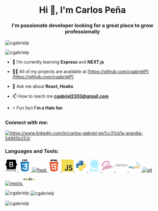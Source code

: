 <h1 align="center">Hi 👋, I'm Carlos Peña</h1>
<h3 align="center">I'm passionate developer looking for a great place to grow professionally</h3>
<img align="center"  src="https://miro.medium.com/max/1024/1*OohqW5DGh9CQS4hLY5FXzA.png" alt="cgabrielp" />
<p align="left"> <img src="https://komarev.com/ghpvc/?username=cgabrielp&label=Profile%20views&color=0e75b6&style=flat" alt="cgabrielp" /> </p>

- 🌱 I’m currently learning **Express** and **NEXT.js**

- 👨‍💻 All of my projects are available at [https://github.com/cgabrielP](https://github.com/cgabrielP)

- 💬 Ask me about **React, Hooks**

- 📫 How to reach me **cgabriel2303@gmail.com**

- ⚡ Fun fact **I'm a Halo fan**

<h3 align="left">Connect with me:</h3>
<p align="left">
<a href="https://linkedin.com/in/carlos-gabriel-pe%c3%b1a-arandia-54865b253/" target="blank"><img align="center" src="https://raw.githubusercontent.com/rahuldkjain/github-profile-readme-generator/master/src/images/icons/Social/linked-in-alt.svg" alt="https://www.linkedin.com/in/carlos-gabriel-pe%c3%b1a-arandia-54865b253/" height="30" width="40" /></a>
</p>

<h3 align="left">Languages and Tools:</h3>
<p align="left"> <a href="https://getbootstrap.com" target="_blank" rel="noreferrer"> <img src="https://raw.githubusercontent.com/devicons/devicon/master/icons/bootstrap/bootstrap-plain-wordmark.svg" alt="bootstrap" width="40" height="40"/> </a> <a href="https://www.w3schools.com/css/" target="_blank" rel="noreferrer"> <img src="https://raw.githubusercontent.com/devicons/devicon/master/icons/css3/css3-original-wordmark.svg" alt="css3" width="40" height="40"/> </a> <a href="https://flask.palletsprojects.com/" target="_blank" rel="noreferrer"> <img src="https://www.vectorlogo.zone/logos/pocoo_flask/pocoo_flask-icon.svg" alt="flask" width="40" height="40"/> </a> <a href="https://www.w3.org/html/" target="_blank" rel="noreferrer"> <img src="https://raw.githubusercontent.com/devicons/devicon/master/icons/html5/html5-original-wordmark.svg" alt="html5" width="40" height="40"/> </a> <a href="https://developer.mozilla.org/en-US/docs/Web/JavaScript" target="_blank" rel="noreferrer"> <img src="https://raw.githubusercontent.com/devicons/devicon/master/icons/javascript/javascript-original.svg" alt="javascript" width="40" height="40"/> </a> <a href="https://www.python.org" target="_blank" rel="noreferrer"> <img src="https://raw.githubusercontent.com/devicons/devicon/master/icons/python/python-original.svg" alt="python" width="40" height="40"/> </a> <a href="https://reactjs.org/" target="_blank" rel="noreferrer"> <img src="https://raw.githubusercontent.com/devicons/devicon/master/icons/react/react-original-wordmark.svg" alt="react" width="40" height="40"/> </a> <a href="https://sass-lang.com" target="_blank" rel="noreferrer"> <img src="https://raw.githubusercontent.com/devicons/devicon/master/icons/sass/sass-original.svg" alt="sass" width="40" height="40"/> </a> <a href="https://expressjs.com" target="_blank" rel="noreferrer"> <img src="https://raw.githubusercontent.com/devicons/devicon/master/icons/express/express-original-wordmark.svg" alt="express" width="40" height="40"/> </a> <a href="https://www.mysql.com/" target="_blank" rel="noreferrer"> <img src="https://raw.githubusercontent.com/devicons/devicon/master/icons/mysql/mysql-original-wordmark.svg" alt="mysql" width="40" height="40"/> </a><a href="https://git-scm.com/" target="_blank" rel="noreferrer"> <img src="https://www.vectorlogo.zone/logos/git-scm/git-scm-icon.svg" alt="git" width="40" height="40"/> </a> <a href="https://nextjs.org/" target="_blank" rel="noreferrer"> <img src="https://cdn.worldvectorlogo.com/logos/nextjs-2.svg" alt="nextjs" width="40" height="40"/> </a><a href="https://nodejs.org" target="_blank" rel="noreferrer"> <img src="https://raw.githubusercontent.com/devicons/devicon/master/icons/nodejs/nodejs-original-wordmark.svg" alt="nodejs" width="40" height="40"/> </a></p>

<p><img align="left" src="https://github-readme-stats.vercel.app/api/top-langs?username=cgabrielp&show_icons=true&locale=en&layout=compact" alt="cgabrielp" /></p>

<p>&nbsp;<img align="center" src="https://github-readme-stats.vercel.app/api?username=cgabrielp&show_icons=true&locale=en" alt="cgabrielp" /></p>

<p><img align="center" src="https://github-readme-streak-stats.herokuapp.com/?user=cgabrielp&" alt="cgabrielp" /></p>

